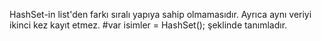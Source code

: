 HashSet-in list'den farkı sıralı yapıya sahip olmamasıdır.
Ayrıca aynı veriyi ikinci kez kayıt etmez.
    #var isimler = HashSet<String>(); şeklinde tanımladır.


